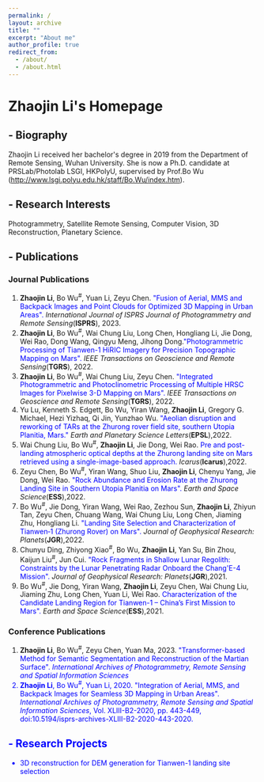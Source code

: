 ```yaml
---
permalink: /
layout: archive
title: ""
excerpt: "About me"
author_profile: true
redirect_from: 
  - /about/
  - /about.html
---
```

# Zhaojin Li's Homepage

## - Biography
Zhaojin Li received her bachelor's degree in 2019 from the Department of Remote Sensing, Wuhan University. She is now a Ph.D. candidate at PRSLab/Photolab LSGI, HKPolyU, supervised by Prof.Bo Wu (http://www.lsgi.polyu.edu.hk/staff/Bo.Wu/index.htm). 


## - Research Interests
Photogrammetry, Satellite Remote Sensing, Computer Vision, 3D Reconstruction, Planetary Science.

## - Publications 
### Journal Publications
1. **Zhaojin Li**, Bo Wu<sup>#</sup>, Yuan Li, Zeyu Chen. <font color="blue">"Fusion of Aerial, MMS and Backpack Images and Point Clouds for Optimized 3D Mapping in Urban Areas".</font> _International Journal of ISPRS Journal of Photogrammetry and Remote Sensing_(**ISPRS**), 2023.
2. **Zhaojin Li**, Bo Wu<sup>#</sup>, Wai Chung Liu, Long Chen, Hongliang Li, Jie Dong, Wei Rao, Dong Wang, Qingyu Meng, Jihong Dong.<font color="blue">"Photogrammetric Processing of Tianwen-1 HiRIC Imagery for Precision Topographic Mapping on Mars".</font> _IEEE Transactions on Geoscience and Remote Sensing_(**TGRS**), 2022.
3. **Zhaojin Li**, Bo Wu<sup>#</sup>, Wai Chung Liu, Zeyu Chen. <font color="blue">"Integrated Photogrammetric and Photoclinometric Processing of Multiple HRSC Images for Pixelwise 3-D Mapping on Mars".</font> _IEEE Transactions on Geoscience and Remote Sensing_(**TGRS**), 2022.
4. Yu Lu, Kenneth S. Edgett, Bo Wu, Yiran Wang, **Zhaojin Li**, Gregory G. Michael, Hezi Yizhaq, Qi Jin, Yunzhao Wu.  <font color="blue"> "Aeolian disruption and reworking of TARs at the Zhurong rover field site, southern Utopia Planitia, Mars." </font>_Earth and Planetary Science Letters_(**EPSL**),2022.
5. Wai Chung Liu, Bo Wu<sup>#</sup>, **Zhaojin Li**, Jie Dong, Wei Rao. <font color="blue"> Pre and post-landing atmospheric optical depths at the Zhurong landing site on Mars retrieved using a single-image-based approach. </font>_Icarus_(**Icarus**),2022.
6.  Zeyu Chen, Bo Wu<sup>#</sup>, Yiran Wang, Shuo Liu, **Zhaojin Li**, Chenyu Yang, Jie Dong, Wei Rao. <font color="blue">"Rock Abundance and Erosion Rate at the Zhurong Landing Site in Southern Utopia Planitia on Mars".</font> _Earth and Space Science_(**ESS**),2022.
7.  Bo Wu<sup>#</sup>, Jie Dong, Yiran Wang, Wei Rao, Zezhou Sun, **Zhaojin Li**, Zhiyun Tan, Zeyu Chen, Chuang Wang, Wai Chung Liu, Long Chen, Jiaming Zhu, Hongliang Li. <font color="blue"> "Landing Site Selection and Characterization of Tianwen‐1 (Zhurong Rover) on Mars".</font> _Journal of Geophysical Research: Planets_(**JGR**),2022.
8.  Chunyu Ding, Zhiyong Xiao<sup>#</sup>, Bo Wu, **Zhaojin Li**, Yan Su, Bin Zhou, Kaijun Liu<sup>#</sup>, Jun Cui.<font color="blue"> "Rock Fragments in Shallow Lunar Regolith: Constraints by the Lunar Penetrating Radar Onboard the Chang'E-4 Mission".</font> _Journal of Geophysical Research: Planets_(**JGR**),2021.
9.  Bo Wu<sup>#</sup>, Jie Dong, Yiran Wang, **Zhaojin Li**, Zeyu Chen, Wai Chung Liu, Jiaming Zhu, Long Chen, Yuan Li, Wei Rao. <font color="blue"> Characterization of the Candidate Landing Region for Tianwen-1 – China’s First Mission to Mars". </font> _Earth and Space Science_(**ESS**),2021.

### Conference Publications
1. **Zhaojin Li**, Bo Wu<sup>#</sup>, Zeyu Chen, Yuan Ma, 2023. <font color="blue">"Transformer-based Method for Semantic Segmentation and Reconstruction of the Martian Surface".<font color="blue"> _International Archives of Photogrammetry, Remote Sensing and Spatial Information Sciences_
2. **Zhaojin Li**, Bo Wu<sup>#</sup>, Yuan Li, 2020. <font color="blue">"Integration of Aerial, MMS, and Backpack Images for Seamless 3D Mapping in Urban Areas".</font> _International Archives of Photogrammetry, Remote Sensing and Spatial Information Sciences_,  Vol. XLIII-B2-2020, pp. 443-449, doi:10.5194/isprs-archives-XLIII-B2-2020-443-2020.


## - Research Projects
- 3D reconstruction for DEM generation for Tianwen-1 landing site selection
